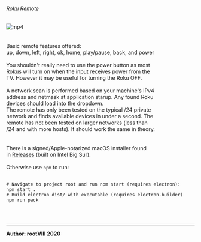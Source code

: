 ###### Roku Remote
<img src="https://user-images.githubusercontent.com/30498791/124700488-d55f2d80-deba-11eb-9016-502baed92eeb.png" alt="mp4">
<br>
<br>
<br>
Basic remote features offered:<br>
up, down, left, right, ok, home, play/pause, back, and power
<br>
<br>
You shouldn't really need to use the power button as most<br>
Rokus will turn on when the input receives power from the<br>
TV. However it may be useful for turning the Roku OFF.
<br>
<br>
A network scan is performed based on your machine's IPv4<br>
address and netmask at application starup. Any found Roku<br>
devices should load into the dropdown.
<br>
The remote has only been tested on the typical /24 private<br>
network and finds available devices in under a second. The<br>
remote has not been tested on larger networks (less than<br>
/24 and with more hosts). It should work the same in theory.
<br>
<br>
<br>
There is a signed/Apple-notarized macOS installer found<br>
in <a href="https://github.com/rootVIII/rokuremote/releases/tag/V1.0">Releases</a> (built on Intel Big Sur).
<br>
<br>
Otherwise use <code>npm</code> to run:
<pre>
  <code>
# Navigate to project root and run npm start (requires electron):
npm start .
# Build electron dist/ with executable (requires electron-builder)
npm run pack
  </code>
</pre>
<br>
<hr>
<b>Author: rootVIII 2020</b><br>
